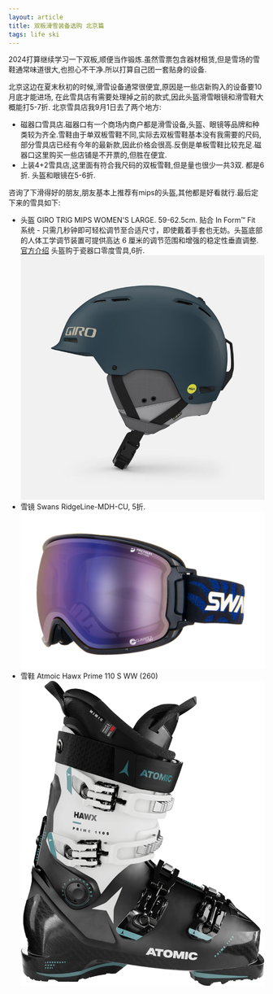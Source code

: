 ```yaml
---
layout: article
title: 双板滑雪装备选购 北京篇
tags: life ski
---
```


2024打算继续学习一下双板,顺便当作锻炼.虽然雪票包含器材租赁,但是雪场的雪鞋通常味道很大,也担心不干净.所以打算自己团一套贴身的设备.

<!--more-->

北京这边在夏末秋初的时候,滑雪设备通常很便宜,原因是一些店新购入的设备要10月底才能进场,
在此雪具店有需要处理掉之前的款式,因此头盔滑雪眼镜和滑雪鞋大概能打5-7折.
北京雪具店我9月1日去了两个地方:
- 磁器口雪具店.磁器口有一个商场内商户都是滑雪设备,头盔、眼镜等品牌和种类较为齐全.雪鞋由于单双板雪鞋不同,实际去双板雪鞋基本没有我需要的尺码,部分雪具店已经有今年的最新款,因此价格会很高.反倒是单板雪鞋比较充足.磁器口这里购买一些店铺是不开票的,但胜在便宜.
- 上装4+2雪具店,这里面有符合我尺码的双板雪鞋,但是量也很少一共3双. 都是6折. 头盔和眼镜在5-6折.


咨询了下滑得好的朋友,朋友基本上推荐有mips的头盔,其他都是好看就行.最后定下来的雪具如下:

- 头盔 GIRO TRIG MIPS WOMEN'S LARGE. 59-62.5cm. 贴合 In Form™ Fit 系统 - 只需几秒钟即可轻松调节至合适尺寸，即使戴着手套也无妨。头盔底部的人体工学调节装置可提供高达 6 厘米的调节范围和增强的稳定性垂直调整. [官方介绍](https://www.giro.com/p/trig-mips-snow-helmet/200000000400000052.html) 头盔购于瓷器口零度雪具,6折.
![头盔图片](/imgs/ski-related/giro-trig-mips-snow-helmet-matte-harbor-blue-left.jpg)
- 雪镜 Swans RidgeLine-MDH-CU, 5折.
![雪镜](/imgs/ski-related/swans.jpeg)
- 雪鞋 Atmoic Hawx Prime 110 S WW (260) ![雪鞋](/imgs//ski-related/hwax-prime-110SGW.webp)
